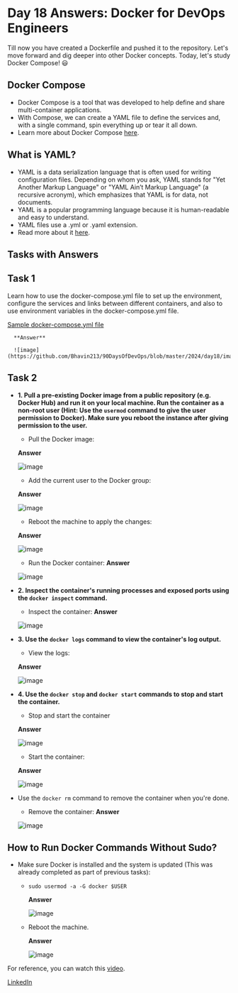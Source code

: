 # Day 18 Answers:  Docker for DevOps Engineers

Till now you have created a Dockerfile and pushed it to the repository. Let's move forward and dig deeper into other Docker concepts. Today, let's study Docker Compose! 😃

## Docker Compose

- Docker Compose is a tool that was developed to help define and share multi-container applications.
- With Compose, we can create a YAML file to define the services and, with a single command, spin everything up or tear it all down.
- Learn more about Docker Compose [here](https://tecadmin.net/tutorial/docker/docker-compose/).

## What is YAML?

- YAML is a data serialization language that is often used for writing configuration files. Depending on whom you ask, YAML stands for "Yet Another Markup Language" or "YAML Ain’t Markup Language" (a recursive acronym), which emphasizes that YAML is for data, not documents.
- YAML is a popular programming language because it is human-readable and easy to understand.
- YAML files use a .yml or .yaml extension.
- Read more about it [here](https://www.redhat.com/en/topics/automation/what-is-yaml).

## Tasks with Answers

## Task 1

Learn how to use the docker-compose.yml file to set up the environment, configure the services and links between different containers, and also to use environment variables in the docker-compose.yml file.

[Sample docker-compose.yml file](https://github.com/LondheShubham153/90DaysOfDevOps/blob/master/2023/day18/docker-compose.yaml)

      **Answer**

      ![image](https://github.com/Bhavin213/90DaysOfDevOps/blob/master/2024/day18/image/1_docker_compose_yml_file.png)

## Task 2
   
   - **1. Pull a pre-existing Docker image from a public repository (e.g. Docker Hub) and run it on your local machine. Run the container as a non-root user (Hint: Use the `usermod` command to give the user permission to Docker). Make sure you reboot the instance after giving permission to the user.**
      - Pull the Docker image:

      **Answer**

      ![image](https://github.com/Bhavin213/90DaysOfDevOps/blob/master/2024/day18/image/2_Pull_the_Docker_image.png)

      - Add the current user to the Docker group:

      **Answer**

      ![image](https://github.com/Bhavin213/90DaysOfDevOps/blob/master/2024/day18/image/3_Add_the_current_user_to_the_Docker_group.png)

      - Reboot the machine to apply the changes:

      **Answer**

      ![image](https://github.com/Bhavin213/90DaysOfDevOps/blob/master/2024/day18/image/4_Reboot_the_machine_to_apply_the_changes.png)

      - Run the Docker container:
      **Answer**

      ![image](https://github.com/Bhavin213/90DaysOfDevOps/blob/master/2024/day18/image/5_Run_the_Docker_container.png)      

   - **2. Inspect the container's running processes and exposed ports using the `docker inspect` command.**
      - Inspect the container:
      **Answer**

      ![image](https://github.com/Bhavin213/90DaysOfDevOps/blob/master/2024/day18/image/6_Inspect_the_container.png)      

   - **3. Use the `docker logs` command to view the container's log output.**
      - View the logs:

      **Answer**

      ![image](https://github.com/Bhavin213/90DaysOfDevOps/blob/master/2024/day18/image/7_View_the_logs.png)

   - **4. Use the `docker stop` and `docker start` commands to stop and start the container.**
      - Stop and start the container

      **Answer**

      ![image](https://github.com/Bhavin213/90DaysOfDevOps/blob/master/2024/day18/image/8_Stop_the_container.png)

      - Start the container:

      **Answer**

      ![image](https://github.com/Bhavin213/90DaysOfDevOps/blob/master/2024/day18/image/9_Start_the_container.png)

   - Use the `docker rm` command to remove the container when you're done.
      - Remove the container:
      **Answer**

      ![image](https://github.com/Bhavin213/90DaysOfDevOps/blob/master/2024/day18/image/10_Remove_the_container.png)      

## How to Run Docker Commands Without Sudo?

- Make sure Docker is installed and the system is updated (This was already completed as part of previous tasks):
   - `sudo usermod -a -G docker $USER`

      **Answer**

      ![image](https://github.com/Bhavin213/90DaysOfDevOps/blob/master/2024/day18/image/3_Add_the_current_user_to_the_Docker_group.png)      

   - Reboot the machine.

      **Answer**

      ![image](https://github.com/Bhavin213/90DaysOfDevOps/blob/master/2024/day18/image/4_Reboot_the_machine_to_apply_the_changes.png)         

For reference, you can watch this [video](https://youtu.be/Tevxhn6Odc8).

[LinkedIn](https://www.linkedin.com/in/bhavin-savaliya/)